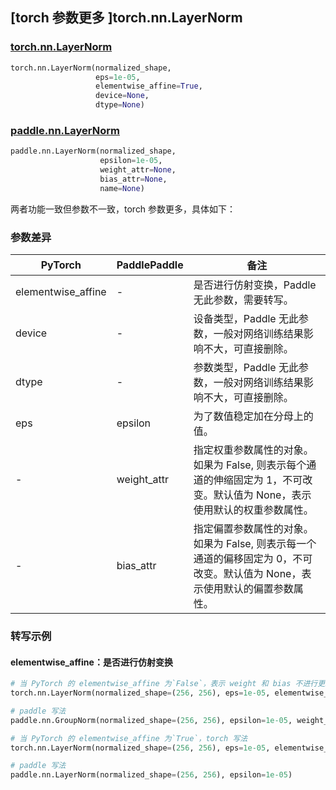 ## [torch 参数更多 ]torch.nn.LayerNorm
### [torch.nn.LayerNorm](https://pytorch.org/docs/stable/generated/torch.nn.LayerNorm.html?highlight=layernorm#torch.nn.LayerNorm)

```python
torch.nn.LayerNorm(normalized_shape,
                   eps=1e-05,
                   elementwise_affine=True,
                   device=None,
                   dtype=None)
```

### [paddle.nn.LayerNorm](https://www.paddlepaddle.org.cn/documentation/docs/zh/develop/api/paddle/nn/LayerNorm_cn.html#layernorm)

```python
paddle.nn.LayerNorm(normalized_shape,
                    epsilon=1e-05,
                    weight_attr=None,
                    bias_attr=None,
                    name=None)
```

两者功能一致但参数不一致，torch 参数更多，具体如下：
### 参数差异
| PyTorch       | PaddlePaddle | 备注                                                   |
| ------------- | ------------ | ------------------------------------------------------ |
| elementwise_affine        | -            | 是否进行仿射变换，Paddle 无此参数，需要转写。         |
| device        | -            | 设备类型，Paddle 无此参数，一般对网络训练结果影响不大，可直接删除。 |
| dtype         | -            | 参数类型，Paddle 无此参数，一般对网络训练结果影响不大，可直接删除。         |
| eps           | epsilon      | 为了数值稳定加在分母上的值。                                     |
| -             | weight_attr  | 指定权重参数属性的对象。如果为 False, 则表示每个通道的伸缩固定为 1，不可改变。默认值为 None，表示使用默认的权重参数属性。 |
| -             | bias_attr    | 指定偏置参数属性的对象。如果为 False, 则表示每一个通道的偏移固定为 0，不可改变。默认值为 None，表示使用默认的偏置参数属性。 |


### 转写示例
#### elementwise_affine：是否进行仿射变换
```python
# 当 PyTorch 的 elementwise_affine 为`False`，表示 weight 和 bias 不进行更新，torch 写法
torch.nn.LayerNorm(normalized_shape=(256, 256), eps=1e-05, elementwise_affine=False)

# paddle 写法
paddle.nn.GroupNorm(normalized_shape=(256, 256), epsilon=1e-05, weight_attr=False, bias_attr=False)

# 当 PyTorch 的 elementwise_affine 为`True`，torch 写法
torch.nn.LayerNorm(normalized_shape=(256, 256), eps=1e-05, elementwise_affine=True)

# paddle 写法
paddle.nn.LayerNorm(normalized_shape=(256, 256), epsilon=1e-05)
```
